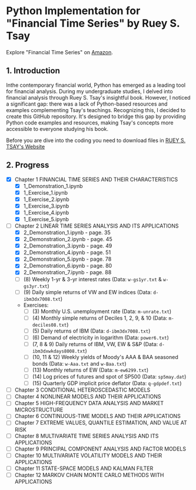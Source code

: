 # Python Implementation for "Financial Time Series" by Ruey S. Tsay

Explore "Financial Time Series" on [Amazon](https://www.amazon.com/Analysis-Financial-Time-Ruey-Tsay/dp/8126548932/ref=sr_1_1?keywords=ISBN+978-0-470-41435-4&qid=1577994389&sr=8-1/).

## 1. Introduction

Inthe contemporary financial world, Python has emerged as a leading tool for financial analysis. During my undergraduate studies, I delved into financial analysis through Ruey S. Tsay's insightful book. However, I noticed a significant gap: there was a lack of Python-based resources and examples complementing Tsay's teachings. Recognizing this, I decided to create this GitHub repository. It's designed to bridge this gap by providing Python code examples and resources, making Tsay's concepts more accessible to everyone studying his book.

Before you are dive into the coding you need to download files in [RUEY S. TSAY's Website](https://faculty.chicagobooth.edu/ruey-s-tsay/research/analysis-of-financial-time-series-3rd-edition)

## 2. Progress

- [x] Chapter 1 FINANCIAL TIME SERIES AND THEIR CHARACTERISTICS
    - [x] 1_Demonstration_1.ipynb
    - [x] 1_Exercise_1.ipynb
    - [x] 1_Exercise_2.ipynb
    - [x] 1_Exercise_3.ipynb
    - [x] 1_Exercise_4.ipynb
    - [x] 1_Exercise_5.ipynb

- [ ] Chapter 2 LINEAR TIME SERIES ANALYSIS AND ITS APPLICATIONS
    - [x] 2_Demonstration_1.ipynb - page. 35
    - [x] 2_Demonstration_2.ipynb - page. 45
    - [x] 2_Demonstration_3.ipynb - page. 49
    - [x] 2_Demonstration_4.ipynb - page. 51
    - [x] 2_Demonstration_5.ipynb - page. 78
    - [x] 2_Demonstration_6.ipynb - page. 80
    - [x] 2_Demonstration_7.ipynb - page. 88
    - [ ] (8) Weekly 1-yr & 3-yr interest rates (Data: `w-gs1yr.txt` & `w-gs3yr.txt`)
    - [ ] (9) Daily simple returns of VW and EW indices (Data: `d-ibm3dx7008.txt`)

    - Exercises:
        - [ ] (3) Monthly U.S. unemployment rate (Data: `m-unrate.txt`)
        - [ ] (4) Monthly simple returns of Deciles 1, 2, 9, & 10 (Data: `m-deciles08.txt`)
        - [ ] (5) Daily returns of IBM (Data: `d-ibm3dx7008.txt`)
        - [ ] (6) Demand of electricity in logarithm (Data: `power6.txt`)
        - [ ] (7, 8 & 9) Daily returns of IBM, VW, EW & S&P (Data: `d-ibm3dxwkdays8008.txt`)
        - [ ] (10, 11 & 12) Weekly yields of Moody's AAA & BAA seasoned bonds (Data: `w-Aaa.txt` and `w-Baa.txt`)
        - [ ] (13) Monthly returns of EW (Data: `m-ew6299.txt`)
        - [ ] (14) Log prices of futures and spot of SP500 (Data: `sp5may.dat`)
        - [ ] (15) Quarterly GDP implicit price deflator (Data: `q-gdpdef.txt`)

- [ ] Chapter 3 CONDITIONAL HETEROSCEDASTIC MODELS
- [ ] Chapter 4 NONLINEAR MODELS AND THEIR APPLICATIONS
- [ ] Chapter 5 HIGH-FREQUENCY DATA ANALYSIS AND MARKET MICROSTRUCTURE
- [ ] Chapter 6 CONTINUOUS-TIME MODELS AND THEIR APPLICATIONS
- [ ] Chapter 7 EXTREME VALUES, QUANTILE ESTIMATION, AND VALUE AT RISK
- [ ] Chapter 8 MULTIVARIATE TIME SERIES ANALYSIS AND ITS APPLICATIONS
- [ ] Chapter 9 PRINCIPAL COMPONENT ANALYSIS AND FACTOR MODELS
- [ ] Chapter 10 MULTIVARIATE VOLATILITY MODELS AND THEIR APPLICATIONS
- [ ] Chapter 11 STATE-SPACE MODELS AND KALMAN FILTER
- [ ] Chapter 12 MARKOV CHAIN MONTE CARLO METHODS WITH APPLICATIONS
